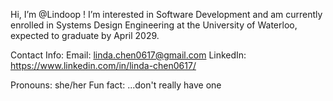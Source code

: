 Hi, I’m @Lindoop !
I’m interested in Software Development and am currently enrolled in Systems Design Engineering at the University of Waterloo, expected to graduate by April 2029.

Contact Info:
Email: linda.chen0617@gmail.com
LinkedIn: https://www.linkedin.com/in/linda-chen0617/

Pronouns: she/her
Fun fact: ...don't really have one

<!---
Lindoop/Lindoop is a ✨ special ✨ repository because its `README.md` (this file) appears on your GitHub profile.
You can click the Preview link to take a look at your changes.
--->
